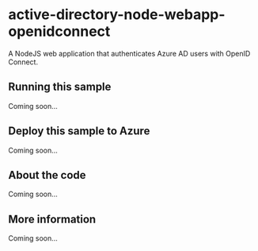 # active-directory-node-webapp-openidconnect
A NodeJS web application that authenticates Azure AD users with OpenID Connect.
## Running this sample
Coming soon...
## Deploy this sample to Azure
Coming soon...
## About the code
Coming soon...
## More information
Coming soon...